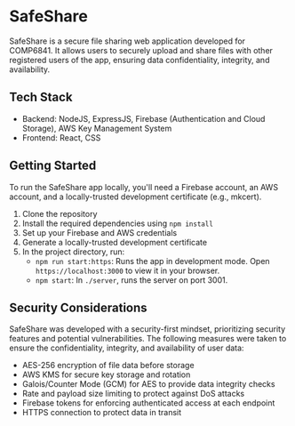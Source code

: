 # SafeShare

SafeShare is a secure file sharing web application developed for COMP6841. It allows users to securely upload and share files with other registered users of the app, ensuring data confidentiality, integrity, and availability.

## Tech Stack

- Backend: NodeJS, ExpressJS, Firebase (Authentication and Cloud Storage), AWS Key Management System
- Frontend: React, CSS

## Getting Started

To run the SafeShare app locally, you'll need a Firebase account, an AWS account, and a locally-trusted development certificate (e.g., mkcert).

1. Clone the repository
2. Install the required dependencies using `npm install`
3. Set up your Firebase and AWS credentials
4. Generate a locally-trusted development certificate
5. In the project directory, run:
   - `npm run start:https`: Runs the app in development mode. Open `https://localhost:3000` to view it in your browser.
   - `npm start`: In `./server`, runs the server on port 3001.

## Security Considerations

SafeShare was developed with a security-first mindset, prioritizing security features and potential vulnerabilities. The following measures were taken to ensure the confidentiality, integrity, and availability of user data:

- AES-256 encryption of file data before storage
- AWS KMS for secure key storage and rotation
- Galois/Counter Mode (GCM) for AES to provide data integrity checks
- Rate and payload size limiting to protect against DoS attacks
- Firebase tokens for enforcing authenticated access at each endpoint
- HTTPS connection to protect data in transit
